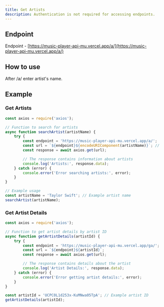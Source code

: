 ```yaml
---
title: Get Artists
description: Authentication is not required for accessing endpoints.
---
```


## Endpoint

Endpoint - [https://music-player-api-mu.vercel.app/a/](https://music-player-api-mu.vercel.app/a/)

## How to use

After /a/ enter artist's name.

## Example

### Get Artists

```javascript
const axios = require('axios');

// Function to search for artists
async function searchArtist(artistName) {
    try {
        const endpoint = 'https://music-player-api-mu.vercel.app/a/';
        const url = `${endpoint}${encodeURIComponent(artistName)}`; // Encode artist name to handle spaces and special characters
        const response = await axios.get(url);

        // The response contains information about artists
        console.log('Artists:', response.data);
    } catch (error) {
        console.error('Error searching artists:', error);
    }
}

// Example usage
const artistName = 'Taylor Swift'; // Example artist name
searchArtist(artistName);

```

### Get Artist Details

```javascript
const axios = require('axios');

// Function to get artist details by artist ID
async function getArtistDetails(artistId) {
    try {
        const endpoint = 'https://music-player-api-mu.vercel.app/ga/';
        const url = `${endpoint}${artistId}`;
        const response = await axios.get(url);

        // The response contains details about the artist
        console.log('Artist Details:', response.data);
    } catch (error) {
        console.error('Error getting artist details:', error);
    }
}

const artistId = 'UCPC0L1d253x-KuMNwa05TpA'; // Example artist ID
getArtistDetails(artistId);

```

